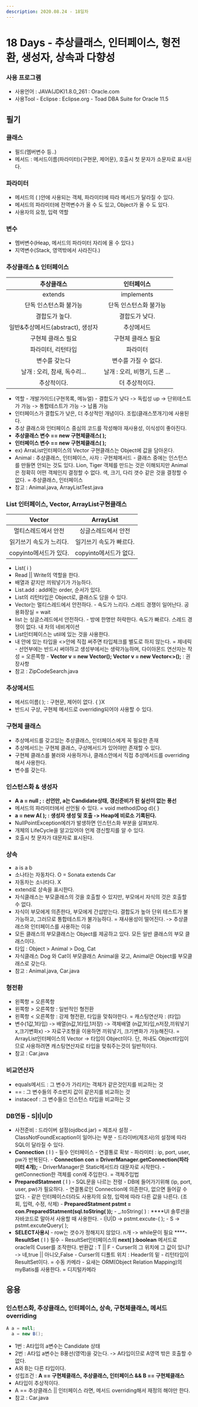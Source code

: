 ```yaml
---
description: 2020.08.24 - 18일차
---
```


# 18 Days - 추상클래스, 인터페이스, 형전환, 생성자, 상속과 다향성

### 사용 프로그램

* 사용언어 : JAVA\(JDK\)1.8.0\_261 : Oracle.com
* 사용Tool  - Eclipse : Eclipse.org - Toad DBA Suite for Oracle 11.5

## 필기

### 클래스

* 필드\(멤버변수 등..\)
* 메서드 : 메서드이름\(파라미터\){구현문, 제어문}, 호출시 첫 문자가 소문자로 표시된다.

### 파라미터

* 메서드의 \( \)안에 사용되는 객체, 파라미터에 따라 메서드가 달라질 수 있다.
* 메서드의 파라미터에 전역변수가 올 수 도 있고, Object가 올 수 도 있다.
* 사용자의 요청, 입력 역할

### 변수

* 멤버변수\(Heap, 메서드의 파라미터 자리에 올 수 있다.\)
* 지역변수\(Stack, 영역밖에서 사라진다.\)

### 추상클래스 & 인터페이스

| **추상클래스** | **인터페이스** |
| :---: | :---: |
| extends | implements |
| 단독 인스턴스화 불가능 | 단독 인스턴스화 불가능 |
| 결합도가 높다. | 결합도가 낮다. |
| 일반&추상메서드\(abstract\), 생성자 | 추상메서드 |
| 구현체 클래스 필요 |          구현체 클래스 필요      |
| 파라미터, 리턴타입 | 파라미터 |
| 변수를 갖는다 |  변수를 가질 수 없다. |
| 날개 : 오리, 참새, 독수리... |    날개 : 오리, 비행기, 드론 ... |
| 추상적이다. | 더 추상적이다. |

* 역할 - 개발가이드\(구현목록, 메뉴얼\) - 결합도가 낮다 -&gt; 독립성 up -&gt; 단위테스트가 가능 -&gt; 통합테스트가 가능 -&gt; 납품 가능
* 인터페이스가 결합도가 낮은, 더 추상적인 개념이다. 조립\(클래스쪼개기\)에 사용된다.
* 추상 클래스와 인터페이스 중심의 코드를 작성해야 재사용성, 이식성이 좋아진다.
* **추상클래스 변수 == new 구현체클래스\( \);**
* **인터페이스 변수 == new 구현체클래스\( \);**
* ex\) ArraList인터페이스의 Vector 구현클래스는 Object에 값을 담아온다.
* Animal : 추상클래스, 인터페이스, 사자 : 구현체메서드 - 클래스 중에는 인스턴스를 만들면 안되는 것도 있다. Lion, Tiger 객체를 만드는 것은 이해되지만 Animal은 정확히 어떤 객체인지 결정할 수 없다. 색, 크기, 다리 갯수 같은 것을 결정할 수 없다. = 추상클래스, 인터페이스
* 참고 : Animal.java, ArrayListTest.java

### List 인터페이스, Vector, ArrayList구현클래스

| Vector | ArrayList |
| :---: | :---: |
| 멀티스레드에서 안전 | 싱글스레드에서 안전 |
| 읽기쓰기 속도가 느리다. | 일기쓰기 속도가 빠르다. |
| copyinto메서드가 있다. | copyinto메서드가 없다. |

* List\( i \)
* Read \|\| Write의 역할을 한다.
* 배열과 같지만 끼워넣기가 가능하다.
* List.add  : add에는 order, 순서가 있다.
* List의 리턴타입은 Object로, 클래스도 담을 수 있다.
* Vector는 멀티스레드에서 안전하다. - 속도가 느리다. 스레드 경쟁이 일어난다. 공용화장실 = wait
* list 는 싱글스레드에서 안전하다. -  방에 한명만 허락한다. 속도가 빠르다. 스레드 경쟁이 없다. 내 차의 네비게이션 
* List인터페이스는 util에 있는 것을 사용한다.
* 내 안에 있는 타입을 &lt;&gt;안에 직접 써주면 타입체크를 별도로 하지 않는다. = 제네릭  - 선언부에는 반드시 써야하고 생성부에서는 생략가능하며, 다이아몬드 연산자는 작성 = 오른쪽항 - **Vector v = new Vector\(\); Vector v = new Vector&lt;&gt;\(\);**  : 권장사항
* 참고 : ZipCodeSearch.java

### 추상메서드

* 메서드이름\( \);  : 구현문, 제어이 없다. { }X
* 반드시 구상, 구현체 메서드로 overriding되어야 사용할 수 있다.

### 구현체 클래스

* 추상메서드를 갖고있는 추상클래스, 인터페이스에게 꼭 필요한 존재
* 추상메서드는 구현체 클래스, 구상메서드가 있어야만 존재할 수 있다.
* 구현체 클래스를 불러와 사용하거나, 클래스안에서 직접 추상메서드를 overriding해서 사용한다.
* 변수를 갖는다.

### **인스턴스화 & 생성자**

* **A a = null ;  : 선언만, a는 Candidate상태, 갱신준비가 된 실선이 없는 풍선**
* 메서드의 파라미터에서 선언될 수 있다. = void method\(Dog d\){ }
* **a = new A\( \);  : 생성자 생성 및 호출 -&gt; Heap에 비로소 기록된다.**
* NullPointException에러가 발생하면 인스턴스화 부분을 살펴보자.
* 개체의 LifeCycle을 알고있어야 언제 갱신할지를 알 수 있다.
* 호출시 첫 문자가 대문자로 표시된다.

### 상속

* a is a b
* 소나타는 자동차다. O = Sonata extends Car
* 자동차는 소나타다. X
* extend로 상속을 표시한다.
* 자식클래스는 부모클래스의 것을 호출할 수 있지만, 부모에서 자식의 것은 호출할 수 없다.
* 자식이 부모에게 의존한다, 부모에게 간섭받는다. 결합도가 높아 단위 테스트가 불가능하고, 그러므로 통합테스트가 불가능하다. = 재사용성이 떨어진다. -&gt; 추상클래스와 인터페이스를 사용하는 이유
* 모든 클래스의 부모클래스는 Object를 제공하고 있다. 모든 일반 클래스의 부모 클래스이다.
* 타입 : Object &gt; Animal &gt; Dog, Cat
* 자식클래스 Dog 와 Cat이 부모클래스 Animal을 갖고, Animal은 Object를 부모클래스로 갖는다.
* 참고 : Animal.java, Car.java

### 형전환

* 왼쪽항 = 오른쪽항
* 왼쪽항 &gt; 오른쪽항 : 일반적인 형전환
* 왼쪽항 &lt; 오른쪽항 : 강제 형전환, 타입을 맞춰야한다. = 캐스팅연산자 : \(타입\)
* 변수\(1값,1타입\) -&gt; 배열\(n값,1타입,1저장\) -&gt; 객체배열 \(n값,1타입,n저장,끼워넣기x,크기변화x\) -&gt; 자료구조형을 이용하면 끼워넣기, 크기변화가 가능해진다. = ArrayList인터페이스의 Vector -&gt; 타입이 Object이다. 단, 꺼내도 Object타입이므로 사용하려면 캐스팅연산자로 타입을 맞춰주는것이 일반적이다.
* 참고 : Car.java

### 비교연산자

* equals메서드 : 그 변수가 가리키는 객체가 같은것인지를 비교하는 것
*  ==                    : 그 변수들의 주소번지 값이 같은지를 비교하는 것
* instaceof         : 그 변수들으 인스턴스 타입을 비교하는 것

### DB연동 - S\|I\|U\|D

* 사전준비 : 드라이버 설정\(ojdbcd.jar\) = 제조사 설정 - ClassNotFoundExcaption이 일어나는 부분 - 드라이버\(제조사\)의 설정에 따라 SQL이 달라질 수 있다.
* **Connection** \( I \) - 필수 인터페이스 - 연결통로 확보 - 파라미터 : ip, port, user, pw가 반복된다. - **Connection con = DriverManager.getConnection\(파라미터 4개\);** - DriverManager은 Static메서드라 대문자로 시작한다. - getConnection한 객체를 con에 주입한다. = 객체주입법
* **PreparedStatment** \( I \) - SQL문을 나르는 전령 - DB에 들어가기위해 \(ip, port, user, pw\)가 필요하다. - 연결통로인 Connection에 의존한다, 없으면 들어갈 수 없다. - 같은 인터페이스더라도 사용자의 요청, 입력에 따라 다른 값을 나른다. \(조회, 입력, 수정, 삭제\) - **PreparedStatment pstmt = con.PreparedStatment\(sql.toString\( \)\);** - \_.toString\( \)  : ****UI 솔루션을 자바코드로 말아서 사용할 때 사용한다. - I\|U\|D -&gt; pstmt.excute-\( \); - S -&gt; pstmt.excuteQuery\( \);
* **SELECT사용시** - row는 갯수가 정해지지 않았다. n개 -&gt; while문이 필요 ****- **ResultSet** \( I \) 필수 - ResultSet인터페이스의 **next\( \):boolean** 메서드로 oracle의 Cuser를 조작한다. 반환값 : T \|\| F - Curser의 그 위치에 그 값이 있니? -&gt; 네,true \|\| 아니오,False - Curser의 디폴트 위치 : Header의 밑 - 리턴타입이 ResultSet이다. = 수동 카메라 - 요새는 ORM\(Object Relation Mapping\)의 myBatis를 사용한다. = 디지털카메라

## 응용

### 인스턴스화, 추상클래스, 인터페이스, 상속, 구현체클래스, 메서드 overriding

```java
A a = null;
  a = new B();
```

* 1번 : A타입의 a변수는 Candidate 상태
* 2번 : A타입 a변수는 B풍선\(영역\)을 갖는다. -&gt; A타입이므로 A영역 밖은 호출할 수 없다.
* A와 B는 다른 타입이다.
* 성립조건 : **A == 구현체클래스, 추상클래스, 인터페이스  &&  B == 구현체클래스**
* A타입이 추상적이다.
* A == 추상클래스  \|\|  인터페이스 라면, 메서드 overriding해서 재정의 해야만 한다.
* 참고 :  Car.java



